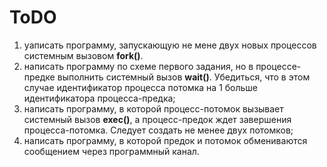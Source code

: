 # ToDO

1. yаписать программу, запускающую не мене двух новых процессов системным вызовом **fork()**.
2. написать программу по схеме первого задания, но в процессе-предке выполнить системный вызов **wait()**. Убедиться, что в этом случае
идентификатор процесса потомка на 1 больше идентификатора процесса-предка;
3. написать программу, в которой процесс-потомок вызывает системный
вызов **exec()**, а процесс-предок ждет завершения процесса-потомка. Следует
создать не менее двух потомков;
4. написать программу, в которой предок и потомок обмениваются сообщением через программный канал.